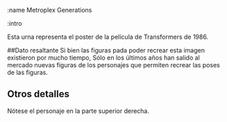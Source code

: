 :name
Metroplex Generations

:intro

Esta urna representa el poster de la película de Transformers de 1986.

##Dato resaltante
Si bien las figuras pada poder recrear esta imagen existieron por mucho tiempo,
Sólo en los últimos años han salido al mercado nuevas figuras de los personajes que
permiten recrear las poses de las figuras.

## Otros detalles
Nótese el personaje en la parte superior derecha.